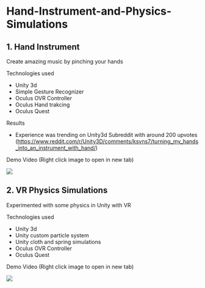 # Hand-Instrument-and-Physics-Simulations

## 1. Hand Instrument

Create amazing music by pinching your hands

Technologies used
* Unity 3d
* Simple Gesture Recognizer
* Oculus OVR Controller
* Oculus Hand trakcing
* Oculus Quest

Results
* Experience was trending on Unity3d Subreddit with around 200 upvotes
(https://www.reddit.com/r/Unity3D/comments/ksvns7/turning_my_hands_into_an_instrument_with_hand/)



Demo Video (Right click image to open in new tab)

[![](http://img.youtube.com/vi/8fjA24pFIME/0.jpg)](http://www.youtube.com/watch?v=8fjA24pFIME "")


## 2. VR Physics Simulations

Experimented with some physics in Unity with VR

Technologies used
* Unity 3d
* Unity custom particle system
* Unity cloth and spring simulations
* Oculus OVR Controller
* Oculus Quest

Demo Video (Right click image to open in new tab)

[![](http://img.youtube.com/vi/W2AFHy0q1NQ/0.jpg)](http://www.youtube.com/watch?v=W2AFHy0q1NQ "")



